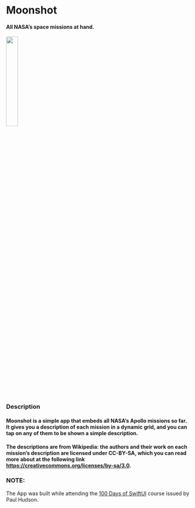 # Moonshot

#### All NASA’s space missions at hand.

<img src="./Images/Moonshot.gif" width="25%" height="25%"/>

### Description

#### Moonshot is a simple app that embeds all NASA’s Apollo missions so far. It gives you a description of each mission in a dynamic grid, and you can tap on any of them to be shown a simple description.

#### The descriptions are from Wikipedia: the authors and their work on each mission’s description are licensed under CC-BY-SA, which you can read more about at the following link https://creativecommons.org/licenses/by-sa/3.0.

### NOTE:

The App was built while attending the <a href="https://www.hackingwithswift.com/100/swiftui">100 Days of SwiftUI</a> course issued by Paul Hudson.

